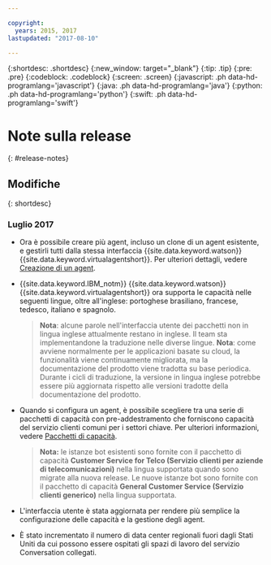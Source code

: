 ```yaml
---

copyright:
  years: 2015, 2017
lastupdated: "2017-08-10"

---
```


{:shortdesc: .shortdesc}
{:new_window: target="_blank"}
{:tip: .tip}
{:pre: .pre}
{:codeblock: .codeblock}
{:screen: .screen}
{:javascript: .ph data-hd-programlang='javascript'}
{:java: .ph data-hd-programlang='java'}
{:python: .ph data-hd-programlang='python'}
{:swift: .ph data-hd-programlang='swift'}

# Note sulla release 
{: #release-notes}

## Modifiche
{: shortdesc}

### Luglio 2017

- Ora è possibile creare più agent, incluso un clone di un agent esistente, e gestirli tutti dalla stessa interfaccia {{site.data.keyword.watson}} {{site.data.keyword.virtualagentshort}}. Per
ulteriori dettagli, vedere [Creazione di un agent](agent-create.html).

- {{site.data.keyword.IBM_notm}} {{site.data.keyword.watson}} {{site.data.keyword.virtualagentshort}} ora supporta le capacità nelle seguenti lingue, oltre all'inglese: portoghese brasiliano, francese, tedesco, italiano e spagnolo.
    >**Nota**: alcune parole nell'interfaccia utente dei pacchetti non in lingua inglese attualmente restano in inglese. Il team sta implementandone la traduzione nelle diverse lingue.
    >**Nota**: come avviene normalmente per le applicazioni basate su cloud, la funzionalità viene continuamente migliorata, ma la documentazione del prodotto viene tradotta su base periodica. Durante i cicli di traduzione, la versione in lingua inglese potrebbe essere più aggiornata rispetto alle versioni tradotte della documentazione del prodotto.

- Quando si configura un agent, è possibile scegliere tra una serie di pacchetti di capacità con pre-addestramento che forniscono capacità del servizio clienti comuni per i settori chiave. Per ulteriori informazioni, vedere [Pacchetti di capacità](how-it-works.html#capability-packs).
    >**Nota:** le istanze bot esistenti sono fornite con il pacchetto di
capacità **Customer Service for Telco (Servizio clienti per aziende di telecomunicazioni)** nella lingua supportata quando sono migrate alla nuova release. Le
nuove istanze bot sono fornite con il pacchetto di capacità **General Customer
Service (Servizio clienti generico)** nella lingua supportata.
- L'interfaccia utente è stata aggiornata per rendere più semplice la configurazione delle capacità e la gestione degli agent.

- È stato incrementato il numero di data center regionali fuori dagli Stati Uniti da cui
possono essere ospitati gli spazi di lavoro del servizio Conversation collegati.
